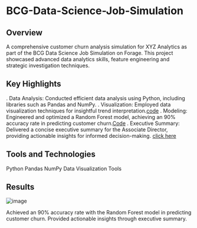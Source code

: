 # BCG-Data-Science-Job-Simulation

## Overview
A comprehensive customer churn analysis simulation for XYZ Analytics as part of the BCG Data Science Job Simulation on Forage. This project showcased advanced data analytics skills, feature engineering and strategic investigation techniques.

## Key Highlights
. Data Analysis: Conducted efficient data analysis using Python, including libraries such as Pandas and NumPy.
. Visualization: Employed data visualization techniques for insightful trend interpretation.[code](https://github.com/Rehima1/BCG-Data-Science-Job-Simulation/blob/main/Task2_(1).ipynb)
. Modeling: Engineered and optimized a Random Forest model, achieving an 90% accuracy rate in predicting customer churn.[Code]() 
. Executive Summary: Delivered a concise executive summary for the Associate Director, providing actionable insights for informed decision-making. [click here]() 
## Tools and Technologies
Python
Pandas
NumPy
Data Visualization Tools

## Results
![image](https://github.com/user-attachments/assets/250e16c0-5d37-4306-971c-f34d0b755b1e)

Achieved an 90% accuracy rate with the Random Forest model in predicting customer churn.
Provided actionable insights through executive summary.

